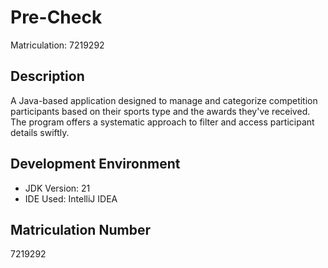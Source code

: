 # Pre-Check
Matriculation: 7219292
## Description
A Java-based application designed to manage and categorize competition participants based on their sports type and the awards they've received. The program offers a systematic approach to filter and access participant details swiftly.

## Development Environment
- JDK Version: 21
- IDE Used: IntelliJ IDEA

## Matriculation Number
7219292
